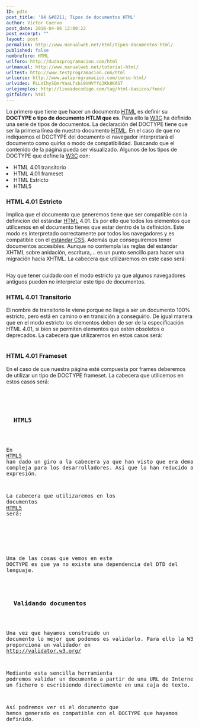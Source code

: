 ```yaml
---
ID: pdte
post_title: '04 &#8211; Tipos de documentos HTML'
author: Víctor Cuervo
post_date: 2016-04-06 12:00:22
post_excerpt: ""
layout: post
permalink: http://www.manualweb.net/html/tipos-documentos-html/
published: false
nombreforo: HTML
urlforo: http://dudasprogramacion.com/html
urlmanual: http://www.manualweb.net/tutorial-html/
urltest: http://www.testprogramacion.com/html
urlcurso: http://www.aulaprogramacion.com/curso-html/
urlvideo: PLLVIhySQmrVaaLfsbi9VHVffq3Kk8KAST
urlejemplos: http://lineadecodigo.com/tag/html-basicos/feed/
gitfolder: html
---
```

<span style="font-weight: 400;">Lo primero que tiene que hacer un documento </span>[<span style="font-weight: 400;">HTML</span>][1]<span style="font-weight: 400;"> es definir su <strong>DOCTYPE o tipo de documento HTLM que es</strong>. Para ello la <a href="http://www.w3.org">W3C</a> ha definido una serie de tipos de documentos.</span> <span style="font-weight: 400;">La declaración del DOCTYPE tiene que ser la primera línea de nuestro documento </span>[<span style="font-weight: 400;">HTML</span>][1]<span style="font-weight: 400;">.</span> <span style="font-weight: 400;">En el caso de que no indiquemos el DOCTYPE del documento el navegador interpretará el documento como quirks o modo de compatibilidad. Buscando que el contenido de la página pueda ser visualizado.</span> <span style="font-weight: 400;">Algunos de los tipos de DOCTYPE que define la <a href="http://www.w3.org">W3C</a> con:</span>
<li style="font-weight: 400;">
  <span style="font-weight: 400;">HTML 4.01 transitorio</span>
</li>
<li style="font-weight: 400;">
  <span style="font-weight: 400;">HTML 4.01 frameset</span>
</li>
<li style="font-weight: 400;">
  <span style="font-weight: 400;">HTML Estricto</span>
</li>
<li style="font-weight: 400;">
  <span style="font-weight: 400;">HTML5</span>
</li>

### **HTML 4.01 Estricto**

<span style="font-weight: 400;">Implica que el documento que generemos tiene que ser compatible con la definición del estándar <a href="http://www.manualweb.net/tutorial-html/"><span style="font-weight: 400;">HTML</span></a> 4.01. Es por ello que todos los elementos que utilicemos en el documento tienes que estar dentro de la definición.</span> <span style="font-weight: 400;">Este modo es interpretado correctamente por todos los navegadores y es compatible con el <a href="http://www.manualweb.net/tutorial-css/">estándar CSS</a>. Además que conseguiremos tener documentos accesibles.</span> <span style="font-weight: 400;">Aunque no contempla las reglas del estándar XHTML sobre anidación, escritura,... es un punto sencillo para hacer una migración hacia XHTML.</span> <span style="font-weight: 400;">La cabecera que utilizaremos en este caso será:</span> <pre lang="html4strict"></pre>

<span style="font-weight: 400;">Hay que tener cuidado con el modo estricto ya que algunos navegadores antiguos pueden no interpretar este tipo de documentos.</span>
### **HTML 4.01 Transitorio**

<span style="font-weight: 400;">El nombre de transitorio le viene porque no llega a ser un documento 100% estricto, pero está en camino o en transición a conseguirlo.</span> <span style="font-weight: 400;">De igual manera que en el modo estricto los elementos deben de ser de la especificación HTML 4.01, si bien se permiten elementos que estén obsoletos o deprecados.</span> <span style="font-weight: 400;">La cabecera que utilizaremos en estos casos será:</span> <pre lang="html4strict"></pre>

### **HTML 4.01 Frameset**

<span style="font-weight: 400;">En el caso de que nuestra página esté compuesta por frames deberemos de utilizar un tipo de DOCTYPE frameset.</span> <span style="font-weight: 400;">La cabecera que utilicemos en estos casos será:</span> <pre lang="html4strict">

<h3>
  <b>HTML5</b>
</h3>


<span style="font-weight: 400;">En </span><a href="http://www.manualweb.net/tutorial-html5/"><span style="font-weight: 400;">HTML5</span></a><span style="font-weight: 400;"> han dado un giro a la cabecera ya que han visto que era demasiado compleja para los desarrolladores. Así que lo han reducido a la máxima expresión.</span>

<span style="font-weight: 400;">La cabecera que utilizaremos en los documentos </span><a href="http://www.manualweb.net/tutorial-html5/"><span style="font-weight: 400;">HTML5</span></a><span style="font-weight: 400;"> será:</span>

<pre lang="html4strict"></pre>



<span style="font-weight: 400;">Una de las cosas que vemos en este DOCTYPE es que ya no existe una dependencia del DTD del lenguaje.</span>
<h3>
  <b>Validando documentos</b>
</h3>


<span style="font-weight: 400;">Una vez que hayamos construido un documento lo mejor que podemos es validarlo. Para ello la W3C nos proporciona un validador en </span><a href="http://validator.w3.org/"><span style="font-weight: 400;">http://validator.w3.org/</span></a>

<span style="font-weight: 400;">Mediante esta sencilla herramienta podremos validar un documento a partir de una URL de Internet, subiendo un fichero o escribiendo directamente en una caja de texto.</span>

<span style="font-weight: 400;">Así podremos ver si el documento que hemos generado es compatible con el DOCTYPE que hayamos definido.</span>

 [1]: http://www.manualweb.net/tutorial-html/
